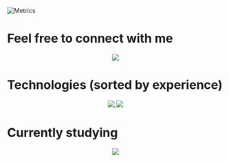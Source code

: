 ![Metrics](https://metrics.lecoq.io/Trejoivan?template=classic&base.community=0&base.repositories=0&repositories=1&achievements=1&languages=1&lines=1&introduction=1&base.indepth=false&base.hireable=false&repositories=100&repositories.batch=100&repositories.forks=false&repositories.affiliations=owner&languages.limit=8&languages.threshold=0%25&languages.other=false&languages.colors=github&languages.sections=most-used&languages.indepth=false&languages.analysis.timeout=15&languages.categories=markup%2C%20programming&languages.recent.categories=markup%2C%20programming&languages.recent.load=300&languages.recent.days=14&achievements.threshold=C&achievements.secrets=true&achievements.display=detailed&achievements.limit=0&lines.skipped=VoidFitnessProject%2C%20My-Algo-Problems-and-solutions%2C%20Strongest-link-social%2C%20Portfolio-SIte&repositories.featured=VoidFitnessProject%2C%20My-Algo-Problems-and-solutions%2C%20Strongest-link-social%2C%20Portfolio-SIte&repositories.pinned=0&introduction.title=true&config.timezone=America%2FLos_Angeles&config.twemoji=true&config.display=large)


# Feel free to connect with me
 <p align="center">
  <a href="https://www.linkedin.com/in/ivan-trejo-dev">
    <img src="https://skillicons.dev/icons?i=linkedin" />
  </a>
</p>
 
 # Technologies (sorted by experience)
 <p align="center"> 
  <a href="https://skillicons.dev">
    <img src="https://skillicons.dev/icons?i=py,js,react,html,css,bootstrap,tailwind,vscode,github,postgres" />
    <img src="https://skillicons.dev/icons?i=aws,bash,codepen,netlify,heroku,ps,figma,git,mysql,nodejs" />
  </a>
</p>

 <h1>Currently studying</h1>
 <p align="center">
  <a href="https://skillicons.dev">
    <img src="https://skillicons.dev/icons?i=gcp,java,graphql" />
  </a>
</p>
 
